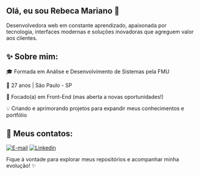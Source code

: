 ## Olá, eu sou **Rebeca Mariano** 👋

Desenvolvedora web em constante aprendizado, apaixonada por tecnologia, interfaces modernas e soluções inovadoras que agreguem valor aos clientes.


## ✨ Sobre mim:

🎓 Formada em Análise e Desenvolvimento de Sistemas pela FMU

📅 27 anos | São Paulo - SP

🌟 Focado(a) em Front-End (mas aberta a novas oportunidades!)

💡 Criando e aprimorando projetos para expandir meus conhecimentos e portfólio


## 📌 Meus contatos:

[![ E-mail](https://img.shields.io/badge/Gmail-D14836?style=for-the-badge&logo=gmail&logoColor=white)](mailto:rebecamarianosanto@gmail.com?cco=rebeca-mariano2@hotmail.com&sujeito=Acessei%20seu%20portif%C3%B3lio%20e%20tenho%20interesse%20em%20conversar.")
[![Linkedin](https://img.shields.io/badge/LinkedIn-0077B5?style=for-the-badge&logo=linkedin&logoColor=white)](https://www.linkedin.com/in/rebeca-santo/)


Fique à vontade para explorar meus repositórios e acompanhar minha evolução! ✨





